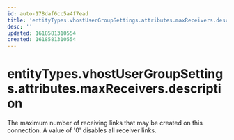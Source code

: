 ```yaml
---
id: auto-178daf6cc5a4f7ead
title: 'entityTypes.vhostUserGroupSettings.attributes.maxReceivers.description'
desc: ''
updated: 1618581310554
created: 1618581310554
---
```

# entityTypes.vhostUserGroupSettings.attributes.maxReceivers.description

The maximum number of receiving links that may be created on this connection. A value of &#39;0&#39; disables all receiver links.